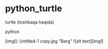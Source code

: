 # python_turtle
 turtle (toshbaqa haqida)

python

[imgl]: Untitled-1 copy.jpg "Barg" ![alt text][imgl]
